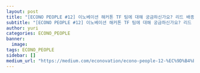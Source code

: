 ```yaml
---
layout: post
title: "[ECONO PEOPLE #12] 이노베이션 해커톤 TF 팀에 대해 궁금하신가요? 리드 배종진 님의 이야기를 들려드립니다!"
subtitle: "[ECONO PEOPLE #12] 이노베이션 해커톤 TF 팀에 대해 궁금하신가요? 리드 배종진 님의 이야기를 들려드립니다!"
author: yuri
categories: ECONO_PEOPLE
banner:
  image:
tags: ECONO_PEOPLE
sidebar: []
medium_url: "https://medium.com/econovation/econo-people-12-%EC%9D%B4%EB%85%B8%EB%B2%A0%EC%9D%B4%EC%85%98-%ED%95%B4%EC%BB%A4%ED%86%A4-tf-%ED%8C%80%EC%97%90-%EB%8C%80%ED%95%B4-%EA%B6%81%EA%B8%88%ED%95%98%EC%8B%A0%EA%B0%80%EC%9A%94-%EB%A6%AC%EB%93%9C-%EB%B0%B0%EC%A2%85%EC%A7%84-%EB%8B%98%EC%9D%98-%EC%9D%B4%EC%95%BC%EA%B8%B0%EB%A5%BC-%EB%93%A4%EB%A0%A4%EB%93%9C%EB%A6%BD%EB%8B%88%EB%8B%A4-4779372a2a47"
---
```

